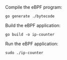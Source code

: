 Compile the eBPF program:
```
go generate ./bytecode
```

Build the eBPF application:
```
go build -o ip-counter
```

Run the eBPF application:
```
sudo ./ip-counter
```